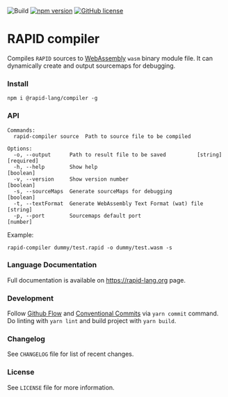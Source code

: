 ![Build](https://github.com/rapidlang/compiler/workflows/Build/badge.svg) [![npm version](https://img.shields.io/npm/v/@rapid-lang/compiler.svg?style=flat)](https://www.npmjs.com/package/@rapid-lang/compiler) [![GitHub license](https://img.shields.io/badge/license-MIT-blue.svg)](https://github.com/rapidlang/compiler/blob/master/LICENSE)

# RAPID compiler

Compiles `RAPID` sources to [WebAssembly](https://webassembly.org/) `wasm` binary module file. It can dynamically create and output sourcemaps for debugging.

### Install

`npm i @rapid-lang/compiler -g`

### API

```
Commands:
  rapid-compiler source  Path to source file to be compiled

Options:
  -o, --output      Path to result file to be saved          [string] [required]
  -h, --help        Show help                                          [boolean]
  -v, --version     Show version number                                [boolean]
  -s, --sourceMaps  Generate sourceMaps for debugging                  [boolean]
  -t, --textFormat  Generate WebAssembly Text Format (wat) file         [string]
  -p, --port        Sourcemaps default port                             [number]
```

Example:

`rapid-compiler dummy/test.rapid -o dummy/test.wasm -s`

### Language Documentation

Full documentation is available on https://rapid-lang.org page.

### Development

Follow [Github Flow](https://guides.github.com/introduction/flow/) and [Conventional Commits](https://www.conventionalcommits.org/) via `yarn commit` command. Do linting with `yarn lint` and build project with `yarn build`.

### Changelog

See `CHANGELOG` file for list of recent changes.

### License

See `LICENSE` file for more information.
